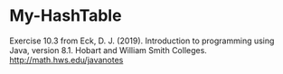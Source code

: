 # My-HashTable
Exercise 10.3 from Eck, D. J. (2019). Introduction to programming using Java, version 8.1. Hobart and William Smith Colleges. http://math.hws.edu/javanotes
